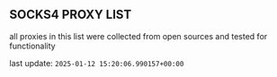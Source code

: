 ## SOCKS4 PROXY LIST

all proxies in this list were collected from open sources and tested for functionality

last update: `2025-01-12 15:20:06.990157+00:00`
